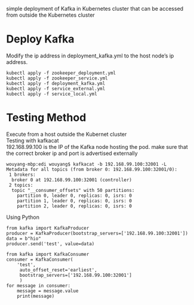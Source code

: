 simple deployment of Kafka in Kubernetes cluster that can be accessed from outside the Kubernetes cluster

# Deploy Kafka
Modify the ip address in deployment_kafka.yml to the host node’s ip address.
```
kubectl apply -f zookeeper_deployment.yml 
kubectl apply -f zookeeper_service.yml
kubectl apply -f deployment_kafka.yml
kubectl apply -f service_external.yml
kubectl apply -f service_local.yml
```

# Testing Method
Execute from a host outside the Kubernet cluster  
Testing with kafkacat  
192.168.99.100 is the IP of the Kafka node hosting the pod. make sure that the correct broker ip and port is advertised externally
```
wouyang-mbp:edi wouyang$ kafkacat -b 192.168.99.100:32001 -L
Metadata for all topics (from broker 0: 192.168.99.100:32001/0):
 1 brokers:
  broker 0 at 192.168.99.100:32001 (controller)
 2 topics:
  topic "__consumer_offsets" with 50 partitions:
    partition 0, leader 0, replicas: 0, isrs: 0
    partition 1, leader 0, replicas: 0, isrs: 0
    partition 2, leader 0, replicas: 0, isrs: 0
```

Using Python
```
from kafka import KafkaProducer
producer = KafkaProducer(bootstrap_servers=['192.168.99.100:32001'])
data = b"hio"
producer.send('test', value=data)

from kafka import KafkaConsumer
consumer = KafkaConsumer(
    'test',
     auto_offset_reset='earliest',
     bootstrap_servers=['192.168.99.100:32001']
     )
for message in consumer:
    message = message.value
    print(message)

```
